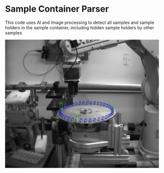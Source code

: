 # Sample Container Parser

This code uses AI and Image processing to detect all samples and sample holders in the sample container, including hidden sample holders by other samples

![Samples and sample holders detected in a sample container with hidden holders](assets/sample_container_detection.jpg)
